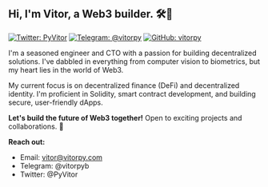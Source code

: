 ## Hi, I'm Vitor, a Web3 builder. 🛠️👋

[![Twitter: PyVitor](https://img.shields.io/twitter/follow/PyVitor?style=social)](https://twitter.com/PyVitor)
[![Telegram: @vitorpy](https://img.shields.io/badge/telegram-Channel-blue?logo=telegram)](https://t.me/vitorpy)
[![GitHub: vitorpy](https://img.shields.io/github/followers/vitorpy?label=follow&style=social)](https://github.com/vitorpy)

I'm a seasoned engineer and CTO with a passion for building decentralized solutions. I've dabbled in everything from computer vision to biometrics, but my heart lies in the world of Web3. 

My current focus is on decentralized finance (DeFi) and decentralized identity. I'm proficient in Solidity, smart contract development, and building secure, user-friendly dApps.

**Let's build the future of Web3 together!** Open to exciting projects and collaborations. 🤝

**Reach out:** 
* Email: vitor@vitorpy.com
* Telegram: @vitorpyb
* Twitter: @PyVitor
